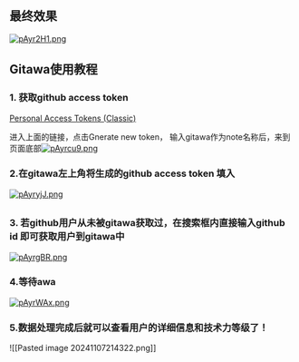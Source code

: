 
## 最终效果

[![pAyr2H1.png](https://s21.ax1x.com/2024/11/07/pAyr2H1.png)](https://imgse.com/i/pAyr2H1)

## Gitawa使用教程

### 1. 获取github access token
[Personal Access Tokens (Classic)](https://github.com/settings/tokens)

 进入上面的链接，点击Gnerate new token，
 输入gitawa作为note名称后，来到页面底部[![pAyrcu9.png](https://s21.ax1x.com/2024/11/07/pAyrcu9.png)](https://imgse.com/i/pAyrcu9)
 
### 2.在gitawa左上角将生成的github access token 填入
[![pAyryjJ.png](https://s21.ax1x.com/2024/11/07/pAyryjJ.png)](https://imgse.com/i/pAyryjJ)
##
### 3. 若github用户从未被gitawa获取过，在搜索框内直接输入github id 即可获取用户到gitawa中
[![pAyrgBR.png](https://s21.ax1x.com/2024/11/07/pAyrgBR.png)](https://imgse.com/i/pAyrgBR)
### 4.等待awa
[![pAyrWAx.png](https://s21.ax1x.com/2024/11/07/pAyrWAx.png)](https://imgse.com/i/pAyrWAx)
### 5.数据处理完成后就可以查看用户的详细信息和技术力等级了！
![[Pasted image 20241107214322.png]]
